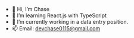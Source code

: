 - 👋 Hi, I’m Chase
- 👀 I’m learning React.js with TypeScript
- 🌱 I’m currently working in a data entry position.
- 📫 Email: devchase0115@gmail.com

<!---
Chase0115/Chase0115 is a ✨ special ✨ repository because its `README.md` (this file) appears on your GitHub profile.
You can click the Preview link to take a look at your changes.
--->

